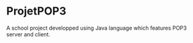 # ProjetPOP3

A school project developped using Java language which features POP3 server and client.
